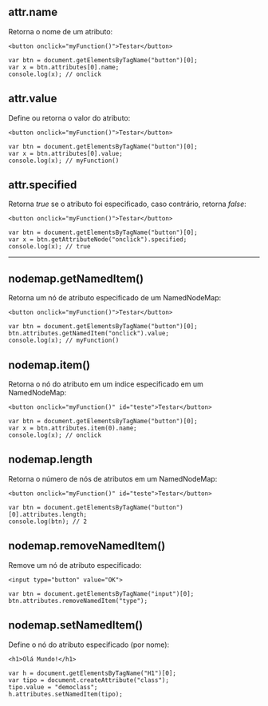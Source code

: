 ## attr.name
Retorna o nome de um atributo:

    <button onclick="myFunction()">Testar</button>
    
    var btn = document.getElementsByTagName("button")[0];
    var x = btn.attributes[0].name; 
    console.log(x); // onclick 

## attr.value 
Define ou retorna o valor do atributo:

    <button onclick="myFunction()">Testar</button>
    
    var btn = document.getElementsByTagName("button")[0];
    var x = btn.attributes[0].value;
    console.log(x); // myFunction()

## attr.specified 
Retorna *true* se o atributo foi especificado, caso contrário, retorna *false*:

    <button onclick="myFunction()">Testar</button>
    
    var btn = document.getElementsByTagName("button")[0];
    var x = btn.getAttributeNode("onclick").specified;
    console.log(x); // true
    
---
    
## nodemap.getNamedItem()
Retorna um nó de atributo especificado de um NamedNodeMap:
    
    <button onclick="myFunction()">Testar</button>
    
    var btn = document.getElementsByTagName("button")[0];
    btn.attributes.getNamedItem("onclick").value; 
    console.log(x); // myFunction()

## nodemap.item()
Retorna o nó do atributo em um índice especificado em um NamedNodeMap:
    
    <button onclick="myFunction()" id="teste">Testar</button>

    var btn = document.getElementsByTagName("button")[0];
    var x = btn.attributes.item(0).name;  
    console.log(x); // onclick

## nodemap.length 
Retorna o número de nós de atributos em um NamedNodeMap:

    <button onclick="myFunction()" id="teste">Testar</button>

    var btn = document.getElementsByTagName("button")[0].attributes.length;
    console.log(btn); // 2

## nodemap.removeNamedItem()
Remove um nó de atributo especificado:

    <input type="button" value="OK">

    var btn = document.getElementsByTagName("input")[0]; 
    btn.attributes.removeNamedItem("type");

## nodemap.setNamedItem()
Define o nó do atributo especificado (por nome):

    <h1>Olá Mundo!</h1>
    
    var h = document.getElementsByTagName("H1")[0];
    var tipo = document.createAttribute("class");
    tipo.value = "democlass";
    h.attributes.setNamedItem(tipo);
